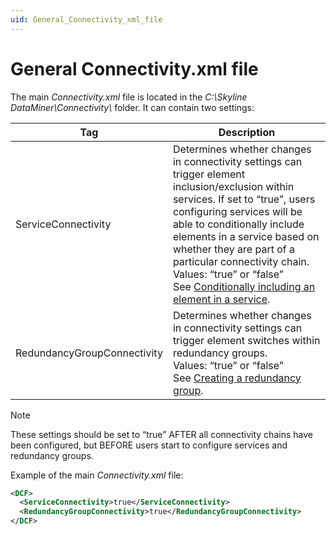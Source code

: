```yaml
---
uid: General_Connectivity_xml_file
---
```


# General Connectivity.xml file

The main *Connectivity.xml* file is located in the *C:\\Skyline DataMiner\\Connectivity\\* folder. It can contain two settings:

| Tag                         | Description                                                                                                                                                                                                                                                                                                                                                                                                                                                 |
|-----------------------------|-------------------------------------------------------------------------------------------------------------------------------------------------------------------------------------------------------------------------------------------------------------------------------------------------------------------------------------------------------------------------------------------------------------------------------------------------------------|
| ServiceConnectivity         | Determines whether changes in connectivity settings can trigger element inclusion/exclusion within services. If set to “true”, users configuring services will be able to conditionally include elements in a service based on whether they are part of a particular connectivity chain.<br> Values: “true” or “false”<br> See [Conditionally including an element in a service](xref:Conditionally_including_an_element_in_a_service). |
| RedundancyGroupConnectivity | Determines whether changes in connectivity settings can trigger element switches within redundancy groups.<br> Values: “true” or “false”<br> See [Creating a redundancy group](xref:Creating_a_redundancy_group).                                                                                                                                                                                                               |

> [!NOTE]
> These settings should be set to “true” AFTER all connectivity chains have been configured, but BEFORE users start to configure services and redundancy groups.

Example of the main *Connectivity.xml* file:

```xml
<DCF>
  <ServiceConnectivity>true</ServiceConnectivity>
  <RedundancyGroupConnectivity>true</RedundancyGroupConnectivity>
</DCF>
```
